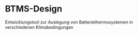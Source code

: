 # BTMS-Design
Entwicklungstool zur Auslegung von Batteriethermosystemen in verschiedenen Klimabedingungen
